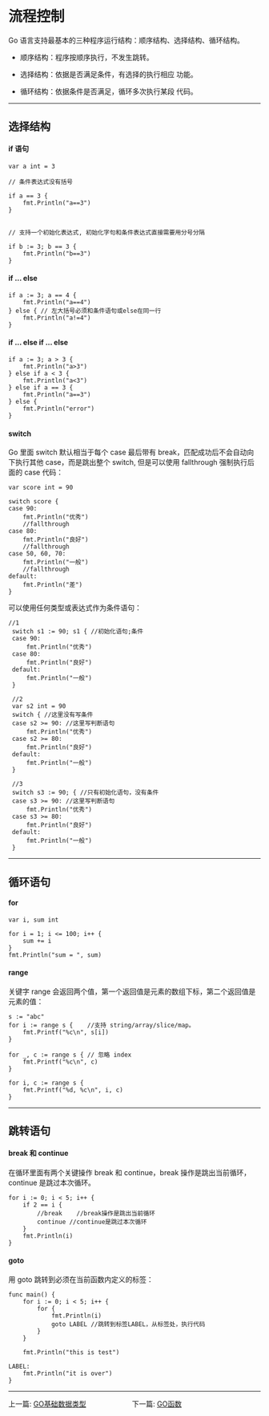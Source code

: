 # 流程控制

Go 语言支持最基本的三种程序运行结构：顺序结构、选择结构、循环结构。

- 顺序结构：程序按顺序执行，不发生跳转。

- 选择结构：依据是否满足条件，有选择的执行相应
功能。
- 循环结构：依据条件是否满足，循环多次执行某段
代码。

---

## 选择结构

#### if 语句

```
var a int = 3

// 条件表达式没有括号

if a == 3 {
    fmt.Println("a==3")
}


// 支持一个初始化表达式, 初始化字句和条件表达式直接需要用分号分隔

if b := 3; b == 3 {
    fmt.Println("b==3")
}
```


#### if ... else

```
if a := 3; a == 4 {
    fmt.Println("a==4")
} else { // 左大括号必须和条件语句或else在同一行
    fmt.Println("a!=4")
}
```


####  if ... else if ... else

```
if a := 3; a > 3 {
    fmt.Println("a>3")
} else if a < 3 {
    fmt.Println("a<3")
} else if a == 3 {
    fmt.Println("a==3")
} else {
    fmt.Println("error")
}
```


#### switch

Go 里面 switch 默认相当于每个 case 最后带有 break，匹配成功后不会自动向下执行其他 case，而是跳出整个 switch, 但是可以使用 fallthrough 强制执行后面的 case 代码：

```
var score int = 90

switch score {
case 90:
    fmt.Println("优秀")
    //fallthrough
case 80:
    fmt.Println("良好")
    //fallthrough
case 50, 60, 70:
    fmt.Println("一般")
    //fallthrough
default:
    fmt.Println("差")
}
```

可以使用任何类型或表达式作为条件语句：

```
//1
 switch s1 := 90; s1 { //初始化语句;条件
 case 90:
     fmt.Println("优秀")
 case 80:
     fmt.Println("良好")
 default:
     fmt.Println("一般")
 }

 //2
 var s2 int = 90
 switch { //这里没有写条件
 case s2 >= 90: //这里写判断语句
     fmt.Println("优秀")
 case s2 >= 80:
     fmt.Println("良好")
 default:
     fmt.Println("一般")
 }

 //3
 switch s3 := 90; { //只有初始化语句，没有条件
 case s3 >= 90: //这里写判断语句
     fmt.Println("优秀")
 case s3 >= 80:
     fmt.Println("良好")
 default:
     fmt.Println("一般")
 }
```

---

## 循环语句

#### for

```
var i, sum int

for i = 1; i <= 100; i++ {
    sum += i
}
fmt.Println("sum = ", sum)
```

#### range

关键字 range 会返回两个值，第一个返回值是元素的数组下标，第二个返回值是元素的值：

```
s := "abc"
for i := range s {    //支持 string/array/slice/map。
    fmt.Printf("%c\n", s[i])
}

for _, c := range s { // 忽略 index
    fmt.Printf("%c\n", c)
}

for i, c := range s {
    fmt.Printf("%d, %c\n", i, c)
}
```

---

## 跳转语句

#### break 和 continue

在循环里面有两个关键操作 break 和 continue，break 操作是跳出当前循环，continue 是跳过本次循环。

```
for i := 0; i < 5; i++ {
    if 2 == i {
        //break    //break操作是跳出当前循环
        continue //continue是跳过本次循环
    }
    fmt.Println(i)
}
```

#### goto

用 goto 跳转到必须在当前函数内定义的标签：

```
func main() {
    for i := 0; i < 5; i++ {
        for {
            fmt.Println(i)
            goto LABEL //跳转到标签LABEL，从标签处，执行代码
        }
    }

    fmt.Println("this is test")

LABEL:
    fmt.Println("it is over")
}
```






---


上一篇: [GO基础数据类型](07_基础数据类型.md)   &emsp;&emsp;&emsp;&emsp;&emsp;&emsp; 下一篇: [GO函数](09_函数.md)

